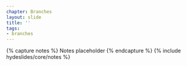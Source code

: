 ```yaml
---
chapter: Branches
layout: slide
title: ''
tags:
- branches
---
```


{% capture notes %}
Notes placeholder
{% endcapture %}
{% include hydeslides/core/notes %}
